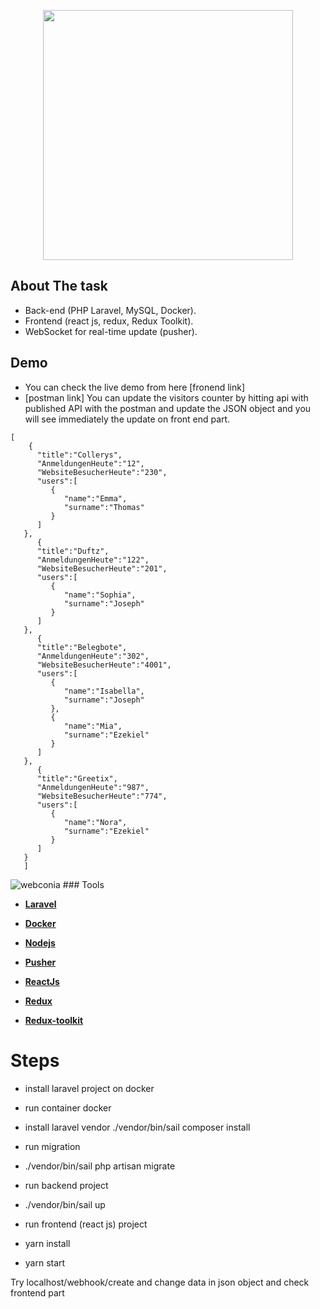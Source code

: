 <p align="center"><a href="https://laravel.com" target="_blank"><img src="https://www.webconia.de/wp-content/uploads/2020/03/webconia_logo.svg" width="400"></a></p>



 

## About The task

- Back-end (PHP Laravel, MySQL, Docker).
- Frontend (react js, redux, Redux Toolkit).
- WebSocket for real-time update (pusher).

## Demo
- You can check the live demo from here [fronend link]
- [postman link]
You can update the visitors counter by hitting api with published API with the postman and update the JSON object and you will see immediately the update on front end part.

```
[
    {
      "title":"Collerys",  
      "AnmeldungenHeute":"12",
      "WebsiteBesucherHeute":"230",
      "users":[
         {
            "name":"Emma",
            "surname":"Thomas"
         }
      ]
   },
      {
      "title":"Duftz",  
      "AnmeldungenHeute":"122",
      "WebsiteBesucherHeute":"201",
      "users":[
         {
            "name":"Sophia",
            "surname":"Joseph"
         }
      ]
   },
      {
      "title":"Belegbote", 
      "AnmeldungenHeute":"302",
      "WebsiteBesucherHeute":"4001",
      "users":[
         {
            "name":"Isabella",
            "surname":"Joseph"
         },
         {
            "name":"Mia",
            "surname":"Ezekiel"
         }
      ]
   },
      {
      "title":"Greetix", 
      "AnmeldungenHeute":"987",
      "WebsiteBesucherHeute":"774",
      "users":[
         {
            "name":"Nora",
            "surname":"Ezekiel"
         }
      ]
   }
   ]
```

 <img src='https://i.postimg.cc/3xjbPxK3/webconia.png' border='0' alt='webconia'/> 
### Tools

- **[Laravel](https://laravel.com/)**
- **[Docker](https://www.docker.com/)**
- **[Nodejs](https://nodejs.org/en/)**
- **[Pusher](https://pusher.com/)**

- **[ReactJs](https://reactjs.org/)**
- **[Redux](https://redux.js.org/)**
- **[Redux-toolkit](https://redux-toolkit.js.org/)**

  
# Steps
- install laravel project on docker
- run container docker

- install laravel vendor 
 ./vendor/bin/sail composer install
 
 
- run migration 
- ./vendor/bin/sail php artisan migrate

- run backend project
- ./vendor/bin/sail up

- run frontend (react js) project
- yarn install
- yarn start

Try localhost/webhook/create
and change data in json object and check frontend part


 

 

 
